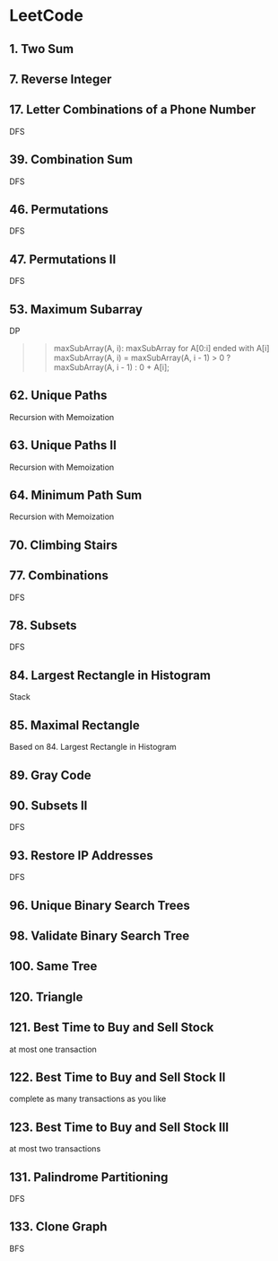 # LeetCode

## 1. Two Sum

## 7. Reverse Integer

## 17. Letter Combinations of a Phone Number

DFS

## 39. Combination Sum

DFS

## 46. Permutations

DFS

## 47. Permutations II

DFS

## 53. Maximum Subarray

DP

>> maxSubArray(A, i): maxSubArray for A[0:i] ended with A[i]
>> maxSubArray(A, i) = maxSubArray(A, i - 1) > 0 ? maxSubArray(A, i - 1) : 0 + A[i];

## 62. Unique Paths

Recursion with Memoization

## 63. Unique Paths II

Recursion with Memoization

## 64. Minimum Path Sum

Recursion with Memoization

## 70. Climbing Stairs

## 77. Combinations

DFS

## 78. Subsets

DFS

## 84. Largest Rectangle in Histogram

Stack

## 85. Maximal Rectangle

Based on 84. Largest Rectangle in Histogram

## 89. Gray Code

## 90. Subsets II

DFS

## 93. Restore IP Addresses

DFS

## 96. Unique Binary Search Trees

## 98. Validate Binary Search Tree

## 100. Same Tree

## 120. Triangle

## 121. Best Time to Buy and Sell Stock

at most one transaction

## 122. Best Time to Buy and Sell Stock II

complete as many transactions as you like

## 123. Best Time to Buy and Sell Stock III

at most two transactions

## 131. Palindrome Partitioning

DFS

## 133. Clone Graph

BFS